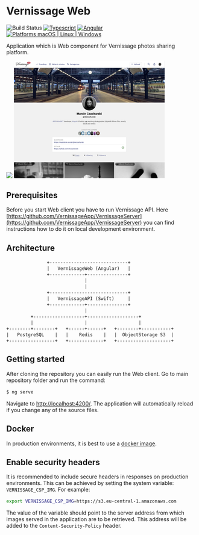 # Vernissage Web

![Build Status](https://github.com/VernissageApp/VernissageWeb/actions/workflows/build.yml/badge.svg)
[![Typescript](https://img.shields.io/badge/Typescript-orange.svg?style=flat)](https://www.typescriptlang.org)
[![Angular](https://img.shields.io/badge/Angular-18-blue.svg?style=flat)](https://angular.io)
[![Platforms macOS | Linux | Windows](https://img.shields.io/badge/Platforms-macOS%20%7C%20Linux%20%7C%20Windows%20-lightgray.svg?style=flat)](https://angular.io)

Application which is Web component for Vernissage photos sharing platform.

<img src="images/01.png" width="400" > <img src="images/02.png" width="400" >

## Prerequisites

Before you start Web client you have to run Vernissage API. Here [https://github.com/VernissageApp/VernissageServer](https://github.com/VernissageApp/VernissageServer) you can find instructions how to do it on local development environment.

## Architecture

```
               +-----------------------------+
               |   VernissageWeb (Angular)   |
               +-------------+---------------+
                             |
                             |
               +-----------------------------+
               |   VernissageAPI (Swift)     |
               +-------------+---------------+
                             |
         +-------------------+-------------------+
         |                   |                   |
+--------+--------+   +------+------+   +--------+-----------+
|   PostgreSQL    |   |    Redis    |   |  ObjectStorage S3  |
+-----------------+   +-------------+   +--------------------+
```

## Getting started

After cloning the repository you can easily run the Web client. Go to main repository folder and run the command:

```bash
$ ng serve
```

Navigate to [http://localhost:4200/](http://localhost:4200/). The application will automatically reload if you change any of the source files.

## Docker

In production environments, it is best to use a [docker image](https://hub.docker.com/repository/docker/mczachurski/vernissage-web).

## Enable security headers

It is recommended to include secure headers in responses on production environments. This can be achieved by setting the system variable: `VERNISSAGE_CSP_IMG`. For example:

```bash
export VERNISSAGE_CSP_IMG=https://s3.eu-central-1.amazonaws.com
```

The value of the variable should point to the server address from which images served in the application are to be retrieved. This address will be added to the `Content-Security-Policy` header.